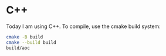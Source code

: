 # C++

Today I am using C++. To compile, use the cmake build system:

```bash
cmake -B build
cmake --build build
build/aoc
```
